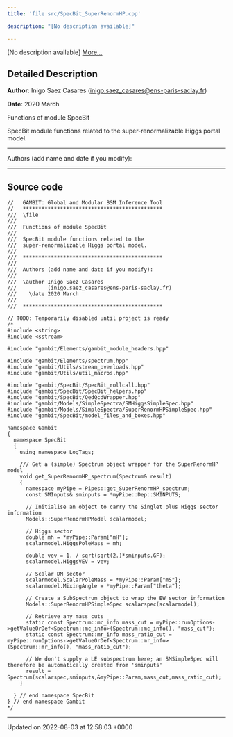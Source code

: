 ```yaml
---
title: 'file src/SpecBit_SuperRenormHP.cpp'

description: "[No description available]"

---
```







[No description available] [More...](#detailed-description)

## Detailed Description


**Author**: Inigo Saez Casares ([inigo.saez_casares@ens-paris-saclay.fr](mailto:inigo.saez_casares@ens-paris-saclay.fr)) 

**Date**: 2020 March

Functions of module SpecBit

SpecBit module functions related to the super-renormalizable Higgs portal model.



------------------

Authors (add name and date if you modify):



------------------




## Source code

```
//   GAMBIT: Global and Modular BSM Inference Tool
//   *********************************************
///  \file
///
///  Functions of module SpecBit
///
///  SpecBit module functions related to the
///  super-renormalizable Higgs portal model.
///
///  *********************************************
///
///  Authors (add name and date if you modify):
///
///  \author Inigo Saez Casares
///          (inigo.saez_casares@ens-paris-saclay.fr)
///    \date 2020 March
///
///  *********************************************

// TODO: Temporarily disabled until project is ready
/*
#include <string>
#include <sstream>

#include "gambit/Elements/gambit_module_headers.hpp"

#include "gambit/Elements/spectrum.hpp"
#include "gambit/Utils/stream_overloads.hpp"
#include "gambit/Utils/util_macros.hpp"

#include "gambit/SpecBit/SpecBit_rollcall.hpp"
#include "gambit/SpecBit/SpecBit_helpers.hpp"
#include "gambit/SpecBit/QedQcdWrapper.hpp"
#include "gambit/Models/SimpleSpectra/SMHiggsSimpleSpec.hpp"
#include "gambit/Models/SimpleSpectra/SuperRenormHPSimpleSpec.hpp"
#include "gambit/SpecBit/model_files_and_boxes.hpp"

namespace Gambit
{
  namespace SpecBit
  {
    using namespace LogTags;

    /// Get a (simple) Spectrum object wrapper for the SuperRenormHP model
    void get_SuperRenormHP_spectrum(Spectrum& result)
    {
      namespace myPipe = Pipes::get_SuperRenormHP_spectrum;
      const SMInputs& sminputs = *myPipe::Dep::SMINPUTS;

      // Initialise an object to carry the Singlet plus Higgs sector information
      Models::SuperRenormHPModel scalarmodel;

      // Higgs sector
      double mh = *myPipe::Param["mH"];
      scalarmodel.HiggsPoleMass = mh;

      double vev = 1. / sqrt(sqrt(2.)*sminputs.GF);
      scalarmodel.HiggsVEV = vev;

      // Scalar DM sector
      scalarmodel.ScalarPoleMass = *myPipe::Param["mS"];
      scalarmodel.MixingAngle = *myPipe::Param["theta"];

      // Create a SubSpectrum object to wrap the EW sector information
      Models::SuperRenormHPSimpleSpec scalarspec(scalarmodel);

      // Retrieve any mass cuts
      static const Spectrum::mc_info mass_cut = myPipe::runOptions->getValueOrDef<Spectrum::mc_info>(Spectrum::mc_info(), "mass_cut");
      static const Spectrum::mr_info mass_ratio_cut = myPipe::runOptions->getValueOrDef<Spectrum::mr_info>(Spectrum::mr_info(), "mass_ratio_cut");

      // We don't supply a LE subspectrum here; an SMSimpleSpec will therefore be automatically created from 'sminputs'
      result = Spectrum(scalarspec,sminputs,&myPipe::Param,mass_cut,mass_ratio_cut);
    }

  } // end namespace SpecBit
} // end namespace Gambit
*/
```


-------------------------------

Updated on 2022-08-03 at 12:58:03 +0000
